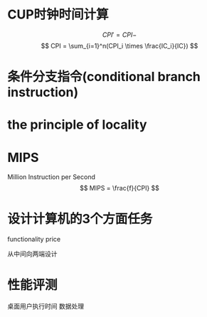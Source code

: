 # CUP时钟时间计算

$$
CPI' = CPI - 
$$
$$
CPI = \sum_{i=1}^n(CPI_i \times \frac{IC_i}{IC}) 
$$

# 条件分支指令(conditional branch instruction)

# the principle of locality 

# MIPS
Million Instruction per Second
$$
MIPS = \frac{f}{CPI}
$$

# 设计计算机的3个方面任务
functionality price


从中间向两端设计

# 性能评测
桌面用户执行时间
数据处理